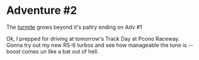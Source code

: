 # Adventure #2

The [turmite](https://github.com/JonKernPA/turmites) grows beyond it's paltry ending on Adv #1

Ok, I prepped for driving at tomorrow's Track Day at Pcono Raceway.
Gonna try out my new RS-6 turbos and see how manageable the tune is -- boost comes un like a bat out of hell.
